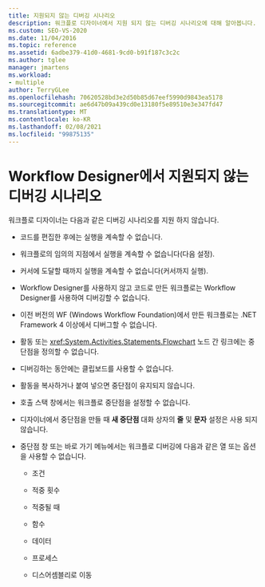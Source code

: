 ```yaml
---
title: 지원되지 않는 디버깅 시나리오
description: 워크플로 디자이너에서 지원 되지 않는 디버깅 시나리오에 대해 알아봅니다. 예를 들어 "코드를 편집한 후에는 실행을 계속할 수 없습니다."
ms.custom: SEO-VS-2020
ms.date: 11/04/2016
ms.topic: reference
ms.assetid: 6adbe379-41d0-4681-9cd0-b91f187c3c2c
ms.author: tglee
manager: jmartens
ms.workload:
- multiple
author: TerryGLee
ms.openlocfilehash: 70620528bd3e2d50b85d67eef5990d9843ea5178
ms.sourcegitcommit: ae6d47b09a439cd0e13180f5e89510e3e347fd47
ms.translationtype: MT
ms.contentlocale: ko-KR
ms.lasthandoff: 02/08/2021
ms.locfileid: "99875135"
---
```

# <a name="unsupported-debugging-scenarios-in-the-workflow-designer"></a>Workflow Designer에서 지원되지 않는 디버깅 시나리오

워크플로 디자이너는 다음과 같은 디버깅 시나리오를 지원 하지 않습니다.

- 코드를 편집한 후에는 실행을 계속할 수 없습니다.

- 워크플로의 임의의 지점에서 실행을 계속할 수 없습니다(다음 설정).

- 커서에 도달할 때까지 실행을 계속할 수 없습니다(커서까지 실행).

- Workflow Designer를 사용하지 않고 코드로 만든 워크플로는 Workflow Designer를 사용하여 디버깅할 수 없습니다.

- 이전 버전의 WF (Windows Workflow Foundation)에서 만든 워크플로는 .NET Framework 4 이상에서 디버그할 수 없습니다.

- 활동 또는 <xref:System.Activities.Statements.Flowchart> 노드 간 링크에는 중단점을 정의할 수 없습니다.

- 디버깅하는 동안에는 클립보드를 사용할 수 없습니다.

- 활동을 복사하거나 붙여 넣으면 중단점이 유지되지 않습니다.

- 호출 스택 창에서는 워크플로 중단점을 설정할 수 없습니다.

- 디자이너에서 중단점을 만들 때 **새 중단점** 대화 상자의 **줄** 및 **문자** 설정은 사용 되지 않습니다.

- 중단점 창 또는 바로 가기 메뉴에서는 워크플로 디버깅에 다음과 같은 열 또는 옵션을 사용할 수 없습니다.

  - 조건

  - 적중 횟수

  - 적중될 때

  - 함수

  - 데이터

  - 프로세스

  - 디스어셈블리로 이동
